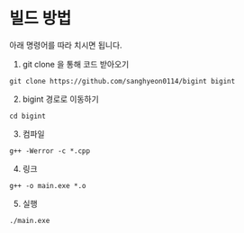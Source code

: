 # 빌드 방법

아래 명령어를 따라 치시면 됩니다.

1. git clone 을 통해 코드 받아오기

```
git clone https://github.com/sanghyeon0114/bigint bigint
```

2. bigint 경로로 이동하기
```
cd bigint
```
3. 컴파일
```
g++ -Werror -c *.cpp
```
4. 링크
```
g++ -o main.exe *.o
```
5. 실행
```
./main.exe
```
